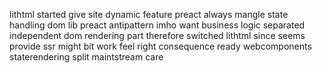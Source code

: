 lithtml started give site dynamic feature preact always mangle state handling dom lib preact antipattern imho want business logic separated independent dom rendering part therefore switched lithtml since seems provide ssr might bit work feel right consequence ready webcomponents staterendering split maintstream care